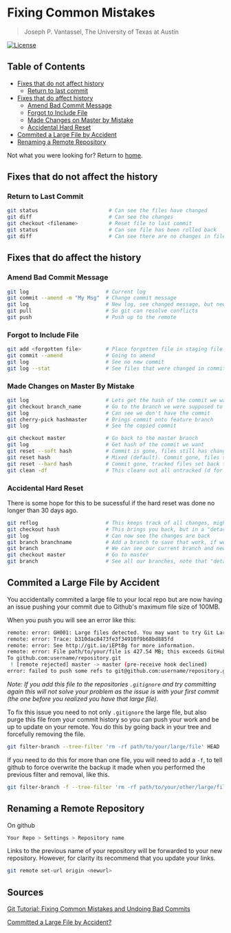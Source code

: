 # Fixing Common Mistakes

> Joseph P. Vantassel, The University of Texas at Austin

[![License](https://img.shields.io/badge/license-CC--By--SA--4.0-brightgreen.svg)](https://github.com/jpvantassel/git-course/blob/master/LICENSE.md)

## Table of Contents

- [Fixes that do not affect history](#Fixes-that-do-not-affect-the-history)
  - [Return to last commit](#Return-to-Last-Commit)
- [Fixes that do affect history](#Fixes-that-do-affect-the-history)
  - [Amend Bad Commit Message](#Amend-Bad-Commit-Message)
  - [Forgot to Include File](#Forgot-to-Include-File)
  - [Made Changes on Master by Mistake](#Made-Changes-On-Master-By-Mistake)
  - [Accidental Hard Reset](#Accidental-Hard-Reset)
- [Commited a Large File by Accident](#Commited-a-Large-File-by-Accident)
- [Renaming a Remote Repository](#Renaming-a-Remote-Repository)

Not what you were looking for? Return to [home](./README.md).

## Fixes that do not affect the history

### Return to Last Commit

```bash
git status                       # Can see the files have changed
git diff                         # Can see the changes
git checkout <filename>          # Reset file to last commit
git status                       # Can see file has been rolled back
git diff                         # Can see there are no changes in file
```

<!-- If collaborator has already pulled the file.
TODO (jpv) Understand what is going on here.
```bash
git log                          # See our commits, get hash
git revert hash                  # Allows us to revert to specific hash
git log                          # Now can see an additional commit undoing changes
git diff hash1 hash2             # See what git did to maintain history.
``` -->

## Fixes that do affect the history

### Amend Bad Commit Message

```bash
git log                         # Current log
git commit --amend -m "My Msg"  # Change commit message
git log                         # New log, see changed message, but new hash!
git pull                        # So git can resolve conflicts
git push                        # Push up to the remote
```

### Forgot to Include File

```bash
git add <forgotten file>        # Place forgotten file in staging file
git commit --amend              # Going to amend
git log                         # See no new commit
git log --stat                  # See files that were changed in commit
```

### Made Changes on Master By Mistake

```bash
git log                         # Lets get the hash of the commit we want to copy
git checkout branch_name        # Go to the branch we were supposed to have committed to
git log                         # Can see we don't have the commit
git cherry-pick hashmaster      # Brings commit onto feature branch
git log                         # See the copied commit

git checkout master             # Go back to the master branch
git log                         # Get hash of the commit we want
git reset --soft hash           # Commit is gone, files still has changed and are in staging area
git reset hash                  # Mixed (default). Commit gone, files still have changes, but are not in staging area
git reset --hard hash           # Commit gone, tracked files set back to commit
git clean -df                   # This cleans out all untracked (d for directories, f for files)
```

### Accidental Hard Reset

There is some hope for this to be sucessful if the hard reset was done no
longer than 30 days ago.

```bash
git reflog                      # This keeps track of all changes, might see hash
git checkout hash               # This brings you back, but in a "detached head state" (i.e. not on a branch)
git log                         # Can now see the changes are back
git branch branchname           # Add a branch to save that work, if we dont it will get deleted
git branch                      # We can see our current branch and new branch
git checkout master             # Go to master
git branch                      # See all our branches, note that "detached head state" branch is gone
```

## Commited a Large File by Accident

You accidentally commited a large file to your local repo but are now
having an issue pushing your commit due to Github's maximum file size of 100MB.

When you push you will see an error like this:

```bash
remote: error: GH001: Large files detected. You may want to try Git Large File Storage - https://git-lfs.github.com.
remote: error: Trace: b310dac0473fe3f34910f9b68bd885fd
remote: error: See http://git.io/iEPt8g for more information.
remote: error: File path/to/your/file is 427.54 MB; this exceeds GitHubs file size limit of 100.00 MB
To github.com:username/repository.git
 ! [remote rejected] master -> master (pre-receive hook declined)
error: failed to push some refs to git@github.com:username/repository.git
```

_Note: If you add this file to the repositories `.gitignore` and try committing
again this will not solve your problem as the issue is with your first
commit (the one before you realized you have that large file)._

To fix this issue you need to not only `.gitignore` the large file, but also
purge this file from your commit history so you can push your work and be up to
update on your remote. You do this by going back in your tree and forcefully
removing the file.

```bash
git filter-branch --tree-filter 'rm -rf path/to/your/large/file' HEAD
```

If you need to do this for more than one file, you will need to add a `-f`, to
tell github to force overwrite the backup it made when you performed the
previous filter and removal, like this.

```bash
git filter-branch -f --tree-filter 'rm -rf path/to/your/other/large/file' HEAD
```

## Renaming a Remote Repository

On github

```bash
Your Repo > Settings > Repository name
```

Links to the previous name of your repository will be forwarded to your new
repository. However, for clarity its recommend that you update your links.

```bash
git remote set-url origin <newurl>
```

## Sources

[Git Tutorial: Fixing Common Mistakes and Undoing Bad Commits](https://www.youtube.com/watch?v=FdZecVxzJbk&t=56s)

[Committed a Large File by Accident?](https://thomas-cokelaer.info/blog/2018/02/git-how-to-remove-a-big-file-wrongly-committed/)
